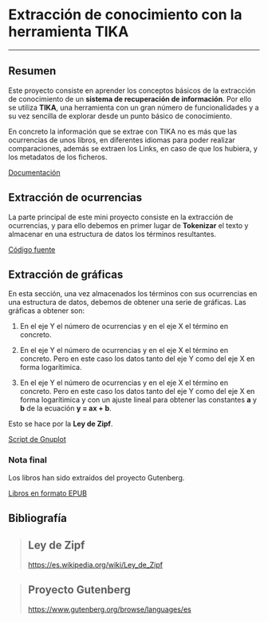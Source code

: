 # Extracción de conocimiento con la herramienta TIKA
---

## Resumen

Este proyecto consiste en aprender los conceptos básicos de la extracción de conocimiento de un **sistema de recuperación de información**. Por ello se utiliza **TIKA**, una herramienta con un gran número de funcionalidades y a su vez sencilla de explorar desde un punto básico de conocimiento.

En concreto la información que se extrae con TIKA no es más que las ocurrencias de unos libros, en diferentes idiomas para poder realizar comparaciones, además se extraen los Links, en caso de que los hubiera, y los metadatos de los ficheros.

[Documentación](https://github.com/ivancete/InformationRetrieval-TIKA/blob/master/documentacion.pdf)
## Extracción de ocurrencias

La parte principal de este mini proyecto consiste en la extracción de ocurrencias, y para ello debemos en primer lugar de **Tokenizar** el texto y almacenar en una estructura de datos los términos resultantes. 

[Código fuente](https://github.com/ivancete/InformationRetrieval-TIKA/tree/master/src)

## Extracción de gráficas

En esta sección, una vez almacenados los términos con sus ocurrencias en una estructura de datos, debemos de obtener una serie de gráficas. Las gráficas a obtener son:

 1. En el eje Y el número de ocurrencias y en el eje X el término en concreto.

 2. En el eje Y el número de ocurrencias y en el eje X el término en concreto. Pero en este caso los datos tanto del eje Y como del eje X en forma logarítimica. 
 
 3. En el eje Y el número de ocurrencias y en el eje X el término en concreto. Pero en este caso los datos tanto del eje Y como del eje X en forma logarítimica y con un ajuste lineal para obtener las constantes **a** y **b** de la ecuación **y = ax + b**.
 
Esto se hace por la **Ley de Zipf**.

[Script de Gnuplot](https://github.com/ivancete/InformationRetrieval-TIKA/blob/master/p.gnu)

### Nota final

Los libros han sido extraídos del proyecto Gutenberg. 

[Libros en formato EPUB](https://github.com/ivancete/InformationRetrieval-TIKA/tree/master/datosEntrada)

## Bibliografía

>## Ley de Zipf
>https://es.wikipedia.org/wiki/Ley_de_Zipf

>## Proyecto Gutenberg
>https://www.gutenberg.org/browse/languages/es
